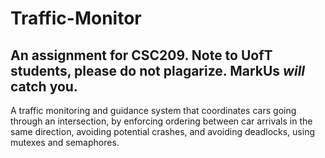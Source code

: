 # Traffic-Monitor
An assignment for CSC209. Note to UofT students, please **do not plagarize**. MarkUs ***will*** catch you.  
---

A traffic monitoring and guidance system that coordinates cars going through an intersection, by enforcing ordering between car arrivals in the same direction, avoiding potential crashes, and avoiding deadlocks, using mutexes and semaphores.
